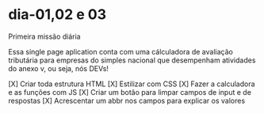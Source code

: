 # dia-01,02 e 03
Primeira missão diária

Essa single page aplication conta com uma cálculadora de avaliação tributária para empresas do simples nacional que desempenham atividades do anexo v, ou seja, nós DEVs!

[X] Criar toda estrutura HTML
[X] Estilizar com CSS
[X] Fazer a calculadora e as funções com JS
[X] Criar um botão para limpar campos de input e de respostas
[X] Acrescentar um abbr nos campos para explicar os valores

